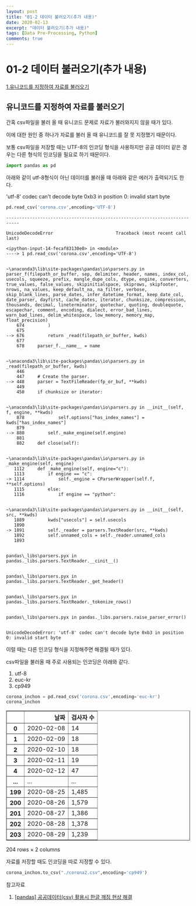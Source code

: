 ```yaml
---
layout: post
title: "01-2 데이터 불러오기(추가 내용)"
date: 2020-02-13
excerpt: "데이터 불러오기(추가 내용)"
tags: [Data Pre-Processing, Python]
comments: true
---
```


# 01-2 데이터 불러오기(추가 내용)

[1.유니코드를 지정하여 자료를 불러오기](#유니코드를-지정하여-자료를-불러오기)

## 유니코드를 지정하여 자료를 불러오기

간혹 csv파일을 불러 올 때 유니코드 문제로 자료가 불러와지지 않을 때가 있다. 

이에 대한 원인 중 하나가 자료를 불러 올 때 유니코드를 잘 못 지정했기 때문이다.

보통 csv파일을 저장할 때는 UTF-8의 인코딩 형식을 사용하지만 공공 데이터 같은 경우는 다른 형식의 인코딩을 필요로 하기 때문이다.


```python
import pandas as pd
```

아래와 같이 utf-8형식이 아닌 데이터를 불러올 때 아래와 같은 에러가 출력되기도 한다.

'utf-8' codec can't decode byte 0xb3 in position 0: invalid start byte


```python
pd.read_csv('corona.csv',encoding='UTF-8')
```


    ---------------------------------------------------------------------------

    UnicodeDecodeError                        Traceback (most recent call last)

    <ipython-input-14-fecaf83130e0> in <module>
    ----> 1 pd.read_csv('corona.csv',encoding='UTF-8')
    

    ~\anaconda3\lib\site-packages\pandas\io\parsers.py in parser_f(filepath_or_buffer, sep, delimiter, header, names, index_col, usecols, squeeze, prefix, mangle_dupe_cols, dtype, engine, converters, true_values, false_values, skipinitialspace, skiprows, skipfooter, nrows, na_values, keep_default_na, na_filter, verbose, skip_blank_lines, parse_dates, infer_datetime_format, keep_date_col, date_parser, dayfirst, cache_dates, iterator, chunksize, compression, thousands, decimal, lineterminator, quotechar, quoting, doublequote, escapechar, comment, encoding, dialect, error_bad_lines, warn_bad_lines, delim_whitespace, low_memory, memory_map, float_precision)
        674         )
        675 
    --> 676         return _read(filepath_or_buffer, kwds)
        677 
        678     parser_f.__name__ = name
    

    ~\anaconda3\lib\site-packages\pandas\io\parsers.py in _read(filepath_or_buffer, kwds)
        446 
        447     # Create the parser.
    --> 448     parser = TextFileReader(fp_or_buf, **kwds)
        449 
        450     if chunksize or iterator:
    

    ~\anaconda3\lib\site-packages\pandas\io\parsers.py in __init__(self, f, engine, **kwds)
        878             self.options["has_index_names"] = kwds["has_index_names"]
        879 
    --> 880         self._make_engine(self.engine)
        881 
        882     def close(self):
    

    ~\anaconda3\lib\site-packages\pandas\io\parsers.py in _make_engine(self, engine)
       1112     def _make_engine(self, engine="c"):
       1113         if engine == "c":
    -> 1114             self._engine = CParserWrapper(self.f, **self.options)
       1115         else:
       1116             if engine == "python":
    

    ~\anaconda3\lib\site-packages\pandas\io\parsers.py in __init__(self, src, **kwds)
       1889         kwds["usecols"] = self.usecols
       1890 
    -> 1891         self._reader = parsers.TextReader(src, **kwds)
       1892         self.unnamed_cols = self._reader.unnamed_cols
       1893 
    

    pandas\_libs\parsers.pyx in pandas._libs.parsers.TextReader.__cinit__()
    

    pandas\_libs\parsers.pyx in pandas._libs.parsers.TextReader._get_header()
    

    pandas\_libs\parsers.pyx in pandas._libs.parsers.TextReader._tokenize_rows()
    

    pandas\_libs\parsers.pyx in pandas._libs.parsers.raise_parser_error()
    

    UnicodeDecodeError: 'utf-8' codec can't decode byte 0xb3 in position 0: invalid start byte


이럴 때는 다른 인코딩 형식을 지정해주면 해결될 때가 있다.

csv파일을 불러올 때 주로 사용되는 인코딩은 아래와 같다.

1. utf-8
2. euc-kr
3. cp949


```python
corona_inchon = pd.read_csv('corona.csv',encoding='euc-kr')
corona_inchon
```




<div>
<style scoped>
    .dataframe tbody tr th:only-of-type {
        vertical-align: middle;
    }

    .dataframe tbody tr th {
        vertical-align: top;
    }

    .dataframe thead th {
        text-align: right;
    }
</style>
<table border="1" class="dataframe">
  <thead>
    <tr style="text-align: right;">
      <th></th>
      <th>날짜</th>
      <th>검사자 수</th>
    </tr>
  </thead>
  <tbody>
    <tr>
      <th>0</th>
      <td>2020-02-08</td>
      <td>14</td>
    </tr>
    <tr>
      <th>1</th>
      <td>2020-02-09</td>
      <td>18</td>
    </tr>
    <tr>
      <th>2</th>
      <td>2020-02-10</td>
      <td>18</td>
    </tr>
    <tr>
      <th>3</th>
      <td>2020-02-11</td>
      <td>19</td>
    </tr>
    <tr>
      <th>4</th>
      <td>2020-02-12</td>
      <td>47</td>
    </tr>
    <tr>
      <th>...</th>
      <td>...</td>
      <td>...</td>
    </tr>
    <tr>
      <th>199</th>
      <td>2020-08-25</td>
      <td>1,485</td>
    </tr>
    <tr>
      <th>200</th>
      <td>2020-08-26</td>
      <td>1,579</td>
    </tr>
    <tr>
      <th>201</th>
      <td>2020-08-27</td>
      <td>1,386</td>
    </tr>
    <tr>
      <th>202</th>
      <td>2020-08-28</td>
      <td>1,378</td>
    </tr>
    <tr>
      <th>203</th>
      <td>2020-08-29</td>
      <td>1,239</td>
    </tr>
  </tbody>
</table>
<p>204 rows × 2 columns</p>
</div>



자료를 저장할 때도 인코딩을 따로 지정할 수 있다.


```python
corona_inchon.to_csv("./corona2.csv",encoding='cp949')
```

참고자료

1. [[pandas] 공공데이터(csv) 활용시 한글 깨짐 현상 해결](https://teddylee777.github.io/pandas/%EA%B3%B5%EA%B3%B5%EB%8D%B0%EC%9D%B4%ED%84%B0-%ED%95%9C%EA%B8%80%EA%B9%A8%EC%A7%90%ED%98%84%EC%83%81-%ED%95%B4%EA%B2%B0%EB%B0%A9%EB%B2%95)

